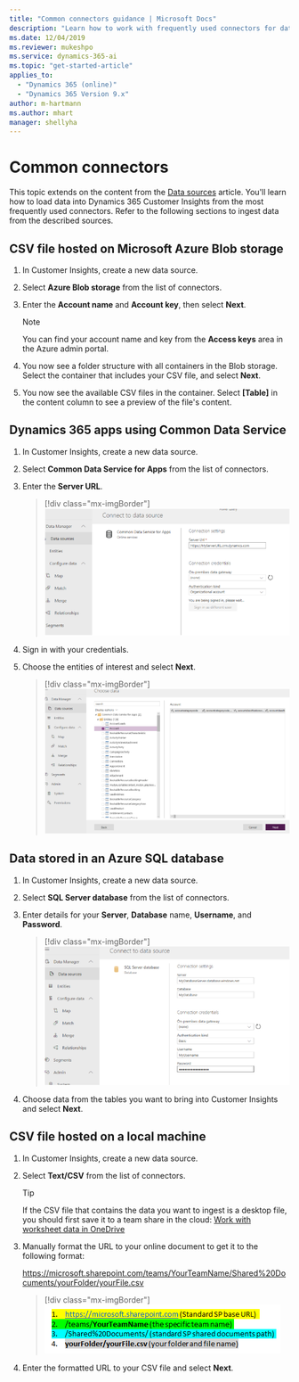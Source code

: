 ```yaml
---
title: "Common connectors guidance | Microsoft Docs"
description: "Learn how to work with frequently used connectors for data sources in Dynamics 365 Customer Insights."
ms.date: 12/04/2019
ms.reviewer: mukeshpo
ms.service: dynamics-365-ai
ms.topic: "get-started-article"
applies_to: 
  - "Dynamics 365 (online)"
  - "Dynamics 365 Version 9.x"
author: m-hartmann
ms.author: mhart
manager: shellyha
---
```


# Common connectors

This topic extends on the content from the [Data sources](pm-data-sources.md) article. You'll learn how to load data into Dynamics 365 Customer Insights from the most frequently used connectors. Refer to the following sections to ingest data from the described sources.

## CSV file hosted on Microsoft Azure Blob storage

1. In Customer Insights, create a new data source.

2. Select **Azure Blob storage** from the list of connectors.

3. Enter the **Account name** and **Account key**, then select **Next**.

   > [!NOTE]
   > You can find your account name and key from the **Access keys** area in the Azure admin portal.

4. You now see a folder structure with all containers in the Blob storage. Select the container that includes your CSV file, and select **Next**.

5. You now see the available CSV files in the container. Select **[Table]** in the content column to see a preview of the file's content.

## Dynamics 365 apps using Common Data Service

1. In Customer Insights, create a new data source.

2. Select **Common Data Service for Apps** from the list of connectors.

3. Enter the **Server URL**.

   > [!div class="mx-imgBorder"]
   > ![Provide server URL](media/connector-provide-server-url.png "Provide server URL")

4. Sign in with your credentials.

4. Choose the entities of interest and select **Next**.

   > [!div class="mx-imgBorder"]
   > ![Connector account](media/connector-account.png "Connector account")

## Data stored in an Azure SQL database

1. In Customer Insights, create a new data source.

2. Select **SQL Server database** from the list of connectors.

3. Enter details for your **Server**, **Database** name, **Username**, and **Password**.

   > [!div class="mx-imgBorder"]
   > ![Provide database settings](media/connector-provide-database-settings.png "Provide database settings")

4. Choose data from the tables you want to bring into Customer Insights and select **Next**.

## CSV file hosted on a local machine

1. In Customer Insights, create a new data source.

2. Select **Text/CSV** from the list of connectors.

   > [!TIP]
   > If the CSV file that contains the data you want to ingest is a desktop file, you should first save it to a team share in the cloud: [Work with worksheet data in OneDrive](https://support.office.com/article/Work-with-worksheet-data-in-OneDrive-C051A205-1C06-4FEB-94D8-793B0126B53A)

3. Manually format the URL to your online document to get it to the following format:

   https://microsoft.sharepoint.com/teams/YourTeamName/Shared%20Documents/yourFolder/yourFile.csv

   > [!div class="mx-imgBorder"]
   > ![Format URL](media/connector-format-url1.png "Format URL")

4. Enter the formatted URL to your CSV file and select **Next**.

